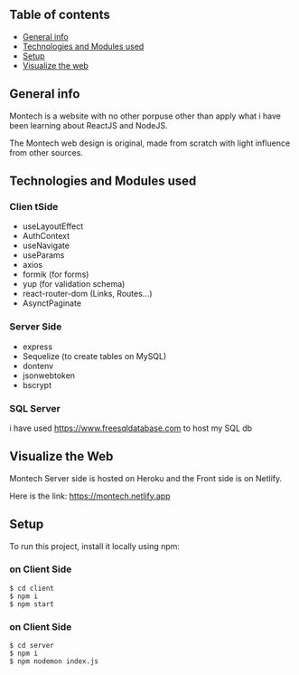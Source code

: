 ## Table of contents
* [General info](#general-info)
* [Technologies and Modules used](#technologies-and-modules-used)
* [Setup](#setup)
* [Visualize the web](#visualize-the-web)

## General info
Montech is a website with no other porpuse other than apply what i have been learning about ReactJS and NodeJS. 

The Montech web design is original, made from scratch with light influence from other sources.
	
## Technologies and Modules used
### Clien tSide
- useLayoutEffect
- AuthContext
- useNavigate
- useParams
- axios
- formik (for forms)
- yup (for validation schema)
- react-router-dom (Links, Routes...)
- AsynctPaginate

### Server Side
- express
- Sequelize (to create tables on MySQL)
- dontenv
- jsonwebtoken
- bscrypt

### SQL Server
i have used https://www.freesqldatabase.com to host my SQL db
	
## Visualize the Web
Montech Server side is hosted on Heroku and the Front side is on Netlify.

Here is the link: https://montech.netlify.app
	
## Setup
To run this project, install it locally using npm:

### on Client Side
```
$ cd client
$ npm i
$ npm start
```

### on Client Side
```
$ cd server
$ npm i
$ npm nodemon index.js
```
